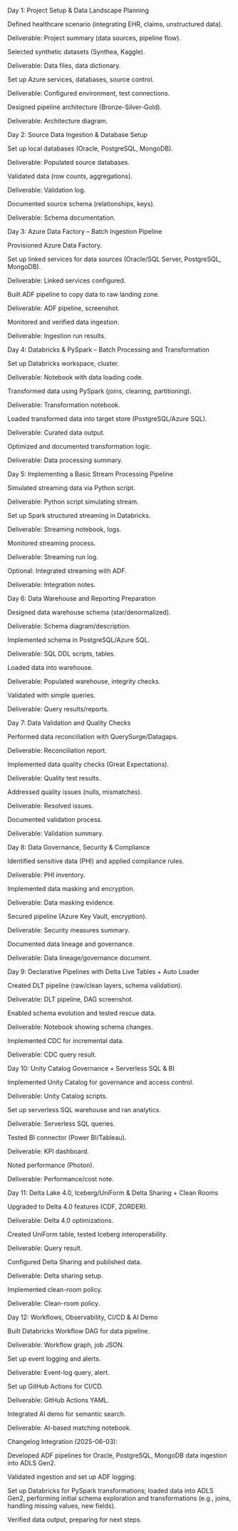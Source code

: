 Day 1: Project Setup & Data Landscape Planning

Defined healthcare scenario (integrating EHR, claims, unstructured data).

Deliverable: Project summary (data sources, pipeline flow).

Selected synthetic datasets (Synthea, Kaggle).

Deliverable: Data files, data dictionary.

Set up Azure services, databases, source control.

Deliverable: Configured environment, test connections.

Designed pipeline architecture (Bronze-Silver-Gold).

Deliverable: Architecture diagram.

Day 2: Source Data Ingestion & Database Setup

Set up local databases (Oracle, PostgreSQL, MongoDB).

Deliverable: Populated source databases.

Validated data (row counts, aggregations).

Deliverable: Validation log.

Documented source schema (relationships, keys).

Deliverable: Schema documentation.

Day 3: Azure Data Factory – Batch Ingestion Pipeline

Provisioned Azure Data Factory.

Set up linked services for data sources (Oracle/SQL Server, PostgreSQL, MongoDB).

Deliverable: Linked services configured.

Built ADF pipeline to copy data to raw landing zone.

Deliverable: ADF pipeline, screenshot.

Monitored and verified data ingestion.

Deliverable: Ingestion run results.

Day 4: Databricks & PySpark – Batch Processing and Transformation

Set up Databricks workspace, cluster.

Deliverable: Notebook with data loading code.

Transformed data using PySpark (joins, cleaning, partitioning).

Deliverable: Transformation notebook.

Loaded transformed data into target store (PostgreSQL/Azure SQL).

Deliverable: Curated data output.

Optimized and documented transformation logic.

Deliverable: Data processing summary.

Day 5: Implementing a Basic Stream Processing Pipeline

Simulated streaming data via Python script.

Deliverable: Python script simulating stream.

Set up Spark structured streaming in Databricks.

Deliverable: Streaming notebook, logs.

Monitored streaming process.

Deliverable: Streaming run log.

Optional: Integrated streaming with ADF.

Deliverable: Integration notes.

Day 6: Data Warehouse and Reporting Preparation

Designed data warehouse schema (star/denormalized).

Deliverable: Schema diagram/description.

Implemented schema in PostgreSQL/Azure SQL.

Deliverable: SQL DDL scripts, tables.

Loaded data into warehouse.

Deliverable: Populated warehouse, integrity checks.

Validated with simple queries.

Deliverable: Query results/reports.

Day 7: Data Validation and Quality Checks

Performed data reconciliation with QuerySurge/Datagaps.

Deliverable: Reconciliation report.

Implemented data quality checks (Great Expectations).

Deliverable: Quality test results.

Addressed quality issues (nulls, mismatches).

Deliverable: Resolved issues.

Documented validation process.

Deliverable: Validation summary.

Day 8: Data Governance, Security & Compliance

Identified sensitive data (PHI) and applied compliance rules.

Deliverable: PHI inventory.

Implemented data masking and encryption.

Deliverable: Data masking evidence.

Secured pipeline (Azure Key Vault, encryption).

Deliverable: Security measures summary.

Documented data lineage and governance.

Deliverable: Data lineage/governance document.

Day 9: Declarative Pipelines with Delta Live Tables + Auto Loader

Created DLT pipeline (raw/clean layers, schema validation).

Deliverable: DLT pipeline, DAG screenshot.

Enabled schema evolution and tested rescue data.

Deliverable: Notebook showing schema changes.

Implemented CDC for incremental data.

Deliverable: CDC query result.

Day 10: Unity Catalog Governance + Serverless SQL & BI

Implemented Unity Catalog for governance and access control.

Deliverable: Unity Catalog scripts.

Set up serverless SQL warehouse and ran analytics.

Deliverable: Serverless SQL queries.

Tested BI connector (Power BI/Tableau).

Deliverable: KPI dashboard.

Noted performance (Photon).

Deliverable: Performance/cost note.

Day 11: Delta Lake 4.0, Iceberg/UniForm & Delta Sharing + Clean Rooms

Upgraded to Delta 4.0 features (CDF, ZORDER).

Deliverable: Delta 4.0 optimizations.

Created UniForm table, tested Iceberg interoperability.

Deliverable: Query result.

Configured Delta Sharing and published data.

Deliverable: Delta sharing setup.

Implemented clean-room policy.

Deliverable: Clean-room policy.

Day 12: Workflows, Observability, CI/CD & AI Demo

Built Databricks Workflow DAG for data pipeline.

Deliverable: Workflow graph, job JSON.

Set up event logging and alerts.

Deliverable: Event-log query, alert.

Set up GitHub Actions for CI/CD.

Deliverable: GitHub Actions YAML.

Integrated AI demo for semantic search.

Deliverable: AI-based matching notebook.

Changelog Integration (2025-06-03):

Developed ADF pipelines for Oracle, PostgreSQL, MongoDB data ingestion into ADLS Gen2.

Validated ingestion and set up ADF logging.

Set up Databricks for PySpark transformations; loaded data into ADLS Gen2, performing initial schema exploration and transformations (e.g., joins, handling missing values, new fields).

Verified data output, preparing for next steps.